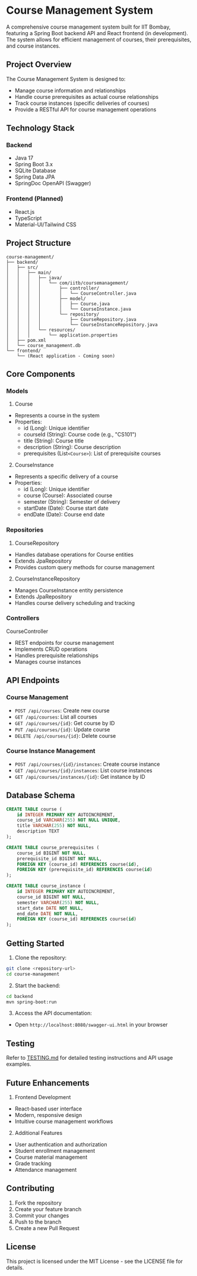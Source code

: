 # Course Management System

A comprehensive course management system built for IIT Bombay, featuring a Spring Boot backend API and React frontend (in development). The system allows for efficient management of courses, their prerequisites, and course instances.

## Project Overview

The Course Management System is designed to:

- Manage course information and relationships
- Handle course prerequisites as actual course relationships
- Track course instances (specific deliveries of courses)
- Provide a RESTful API for course management operations

## Technology Stack

### Backend

- Java 17
- Spring Boot 3.x
- SQLite Database
- Spring Data JPA
- SpringDoc OpenAPI (Swagger)

### Frontend (Planned)

- React.js
- TypeScript
- Material-UI/Tailwind CSS

## Project Structure

```
course-management/
├── backend/
│   ├── src/
│   │   ├── main/
│   │   │   ├── java/
│   │   │   │   └── com/iitb/coursemanagement/
│   │   │   │       ├── controller/
│   │   │   │       │   └── CourseController.java
│   │   │   │       ├── model/
│   │   │   │       │   ├── Course.java
│   │   │   │       │   └── CourseInstance.java
│   │   │   │       └── repository/
│   │   │   │           ├── CourseRepository.java
│   │   │   │           └── CourseInstanceRepository.java
│   │   │   └── resources/
│   │   │       └── application.properties
│   ├── pom.xml
│   └── course_management.db
└── frontend/
    └── (React application - Coming soon)
```

## Core Components

### Models

1. Course

- Represents a course in the system
- Properties:
  - id (Long): Unique identifier
  - courseId (String): Course code (e.g., "CS101")
  - title (String): Course title
  - description (String): Course description
  - prerequisites (List`<Course>`): List of prerequisite courses

2. CourseInstance

- Represents a specific delivery of a course
- Properties:
  - id (Long): Unique identifier
  - course (Course): Associated course
  - semester (String): Semester of delivery
  - startDate (Date): Course start date
  - endDate (Date): Course end date

### Repositories

1. CourseRepository

- Handles database operations for Course entities
- Extends JpaRepository
- Provides custom query methods for course management

2. CourseInstanceRepository

- Manages CourseInstance entity persistence
- Extends JpaRepository
- Handles course delivery scheduling and tracking

### Controllers

CourseController

- REST endpoints for course management
- Implements CRUD operations
- Handles prerequisite relationships
- Manages course instances

## API Endpoints

### Course Management

- `POST /api/courses`: Create new course
- `GET /api/courses`: List all courses
- `GET /api/courses/{id}`: Get course by ID
- `PUT /api/courses/{id}`: Update course
- `DELETE /api/courses/{id}`: Delete course

### Course Instance Management

- `POST /api/courses/{id}/instances`: Create course instance
- `GET /api/courses/{id}/instances`: List course instances
- `GET /api/courses/instances/{id}`: Get instance by ID

## Database Schema

```sql
CREATE TABLE course (
    id INTEGER PRIMARY KEY AUTOINCREMENT,
    course_id VARCHAR(255) NOT NULL UNIQUE,
    title VARCHAR(255) NOT NULL,
    description TEXT
);

CREATE TABLE course_prerequisites (
    course_id BIGINT NOT NULL,
    prerequisite_id BIGINT NOT NULL,
    FOREIGN KEY (course_id) REFERENCES course(id),
    FOREIGN KEY (prerequisite_id) REFERENCES course(id)
);

CREATE TABLE course_instance (
    id INTEGER PRIMARY KEY AUTOINCREMENT,
    course_id BIGINT NOT NULL,
    semester VARCHAR(255) NOT NULL,
    start_date DATE NOT NULL,
    end_date DATE NOT NULL,
    FOREIGN KEY (course_id) REFERENCES course(id)
);
```

## Getting Started

1. Clone the repository:

```bash
git clone <repository-url>
cd course-management
```

2. Start the backend:

```bash
cd backend
mvn spring-boot:run
```

3. Access the API documentation:

- Open `http://localhost:8080/swagger-ui.html` in your browser

## Testing

Refer to [TESTING.md](backend/TESTING.md) for detailed testing instructions and API usage examples.

## Future Enhancements

1. Frontend Development

- React-based user interface
- Modern, responsive design
- Intuitive course management workflows

2. Additional Features

- User authentication and authorization
- Student enrollment management
- Course material management
- Grade tracking
- Attendance management

## Contributing

1. Fork the repository
2. Create your feature branch
3. Commit your changes
4. Push to the branch
5. Create a new Pull Request

## License

This project is licensed under the MIT License - see the LICENSE file for details.
